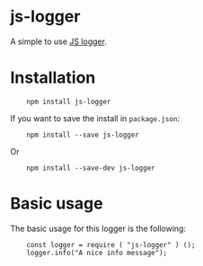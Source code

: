 # js-logger
A simple to use [JS logger](https://github.com/2bernes/js-logger).

# Installation
```
	npm install js-logger
```

If you want to save the install in `package.json`:
```
	npm install --save js-logger
```
Or
```
	npm install --save-dev js-logger
```

# Basic usage
The basic usage for this logger is the following:

``` JS
	const logger = require ( "js-logger" ) ();
	logger.info("A nice info message");
```
